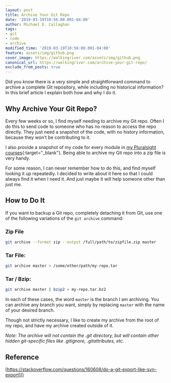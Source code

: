 ```yaml
---
layout: post
title: Archive Your Git Repo
date: '2019-03-19T10:56:00.001-04:00'
author: Michael D. Callaghan
tags: 
- git 
- code
- archive
modified_time: '2019-03-19T10:56:00.001-04:00'
feature: assets/img/github.png
cover_image: https://walkingriver.com/assets/img/github.png
canonical_url: https://walkingriver.com/archive-your-git-repo/
exclude_from_posts: true
---
```

Did you know there is a very simple and straightforward command to archive a complete Git repository, while including no historical information? In this brief article I explain both how and why I do it.
<!--more-->

## Why Archive Your Git Repo?
Every few weeks or so, I find myself needing to archive my Git repo. Often I do this to send code to someone who has no reason to access the repo directly. They just need a snapshot of the code, with no history information, because they won't be contributing to it.

I also provide a snapshot of my code for every module in [my Pluralsight courses](https://www.pluralsight.com/authors/michael-callaghan){:target="_blank"}. Being able to archive my Git repo into a zip file is very handy.

For some reason, I can never remember how to do this, and find myself looking it up repeatedly. I decided to write about it here so that I could always find it when I need it. And just maybe it will help someone other than just me.

## How to Do It
If you want to backup a Git repo, completely detaching it from Git, use one of the following variations of the `git archive` command:

### Zip File
```sh
git archive --format zip --output /full/path/to/zipfile.zip master
```

### Tar File:

```sh
git archive master > /some/other/path/my-repo.tar
```


### Tar / Bzip:

```sh
git archive master | bzip2 > my-repo.tar.bz2
```

In each of these cases, the word `master` is the branch I am archiving. You can archive any branch you want, simply by replacing `master` with the name of your desired branch.

Though not strictly necessary, I like to create my archive from the root of my repo, and have my archive created outside of it. 

_Note: The archive will not contain the .git directory, but will contain other hidden git-specific files like .gitignore, .gitattributes, etc._

## Reference

[https://stackoverflow.com/questions/160608/do-a-git-export-like-svn-export]()
